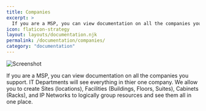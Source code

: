 ```yaml
---
title: Companies
excerpt: >
  If you are a MSP, you can view documentation on all the companies you support. IT Departments will see everything in thier one company.
icon: flaticon-strategy
layout: layouts/documentation.njk
permalink: /documentation/companies/
category: "documentation"
---
```


![Screenshot](https://www.itportal.com/v4/images/expirations.png)

If you are a MSP, you can view documentation on all the companies you support. IT Departments will see everything in thier one company. We allow you to create Sites (locations), Facilities (Buildings, Floors, Suites), Cabinets (Racks), and IP Networks to logically group resources and see them all in one place.